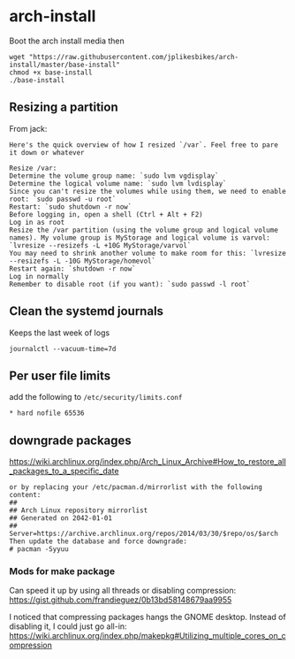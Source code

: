 # arch-install

Boot the arch install media then
```
wget "https://raw.githubusercontent.com/jplikesbikes/arch-install/master/base-install"
chmod +x base-install
./base-install
```

## Resizing a partition
From jack:
```
Here's the quick overview of how I resized `/var`. Feel free to pare it down or whatever

Resize /var:
Determine the volume group name: `sudo lvm vgdisplay`
Determine the logical volume name: `sudo lvm lvdisplay`
Since you can't resize the volumes while using them, we need to enable root: `sudo passwd -u root`
Restart: `sudo shutdown -r now`
Before logging in, open a shell (Ctrl + Alt + F2)
Log in as root
Resize the /var partition (using the volume group and logical volume names). My volume group is MyStorage and logical volume is varvol: `lvresize --resizefs -L +10G MyStorage/varvol`
You may need to shrink another volume to make room for this: `lvresize --resizefs -L -10G MyStorage/homevol`
Restart again: `shutdown -r now`
Log in normally
Remember to disable root (if you want): `sudo passwd -l root`
```

## Clean the systemd journals
Keeps the last week of logs
```
journalctl --vacuum-time=7d
```

## Per user file limits
add the following to `/etc/security/limits.conf`
```
* hard nofile 65536
```

## downgrade packages
https://wiki.archlinux.org/index.php/Arch_Linux_Archive#How_to_restore_all_packages_to_a_specific_date
```
or by replacing your /etc/pacman.d/mirrorlist with the following content:
##                                                                              
## Arch Linux repository mirrorlist                                             
## Generated on 2042-01-01                                                      
##
Server=https://archive.archlinux.org/repos/2014/03/30/$repo/os/$arch
Then update the database and force downgrade:
# pacman -Syyuu
```

### Mods for make package

Can speed it up by using all threads or disabling compression:
https://gist.github.com/frandieguez/0b13bd58148679aa9955

I noticed that compressing packages hangs the GNOME desktop. Instead of disabling it, I could just go all-in: https://wiki.archlinux.org/index.php/makepkg#Utilizing_multiple_cores_on_compression

